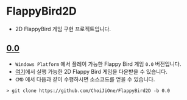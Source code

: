 # FlappyBird2D
- 2D FlappyBird 게임 구현 프로젝트입니다.


## [0.0](https://github.com/ChoiJiOne/FlappyBird2D/tree/0.0)
- `Windows Platform` 에서 플레이 가능한 Flappy Bird 게임 `0.0` 버전입니다.
- [여기](https://github.com/ChoiJiOne/FlappyBird2D/releases/tag/0.0)에서 실행 가능한 2D Flappy Bird 게임을 다운받을 수 있습니다.
- `CMD` 에서 다음과 같이 수행하시면 소스코드를 얻을 수 있습니다.
```
> git clone https://github.com/ChoiJiOne/FlappyBird2D -b 0.0
```
